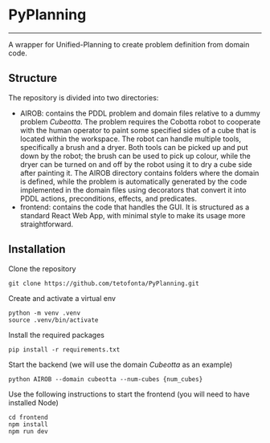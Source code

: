 # PyPlanning

---

A wrapper for Unified-Planning to create problem definition from domain code. 

## Structure
The repository is divided into two directories:
* AIROB: contains the PDDL problem and domain files relative to a dummy problem _Cubeotta_. The problem requires the Cobotta robot to cooperate with the human operator to paint some specified sides of a cube that is located within the workspace. The robot can handle multiple tools, specifically a brush and a dryer. Both tools can be picked up and put down by the robot; the brush can be used to pick up colour, while the dryer can be turned on and off by the robot using it to dry a cube side after painting it. The AIROB directory contains folders where the domain is defined, while the problem is automatically generated by the code implemented in the domain files using decorators that convert it into PDDL actions, preconditions, effects, and predicates.
* frontend: contains the code that handles the GUI. It is structured as a standard React Web App, with minimal style to make its usage more straightforward.

## Installation 
Clone the repository 
```
git clone https://github.com/tetofonta/PyPlanning.git 
```
Create and activate a virtual env
```
python -m venv .venv
source .venv/bin/activate
```
Install the required packages
```
pip install -r requirements.txt
```
Start the backend (we will use the domain _Cubeotta_ as an example)
```
python AIROB --domain cubeotta --num-cubes {num_cubes}
```
Use the following instructions to start the frontend (you will need to have installed Node)
```
cd frontend
npm install
npm run dev
```
